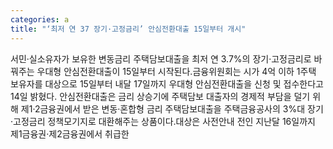 ```yaml
---
categories: a
title: "‘최저 연 37 장기·고정금리’ 안심전환대출 15일부터 개시"
---
```

서민·실소유자가 보유한 변동금리 주택담보대출을 최저 연 3.7%의 장기·고정금리로 바꿔주는 우대형 안심전환대출이 15일부터 시작된다.금융위원회는 시가 4억 이하 1주택 보유자를 대상으로 15일부터 내달 17일까지 우대형 안심전환대출을 신청 및 접수한다고 14일 밝혔다. 안심전환대출은 금리 상승기에 주택담보 대출자의 경제적 부담을 덜기 위해 제1·2금융권에서 받은 변동·혼합형 금리 주택담보대출을 주택금융공사의 3%대 장기·고정금리 정책모기지로 대환해주는 상품이다.대상은 사전안내 전인 지난달 16일까지 제1금융권·제2금융권에서 취급한